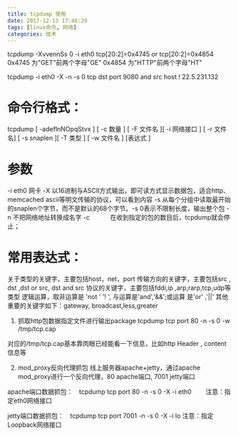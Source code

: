 ```yaml
---
title: tcpdump 使用
date: 2017-12-13 17:48:29
tags: [linux命令, 网络]
categories: 技术
---
```


tcpdump -XvvennSs 0 -i eth0 tcp[20:2]=0x4745 or tcp[20:2]=0x4854
0x4745 为"GET"前两个字母"GE"
0x4854 为"HTTP"前两个字母"HT"

tcpdump -i eth0 -X -n -s 0 tcp dst port 9080 and src host ! 22.5.231.132

<!-- more -->

# 命令行格式：

tcpdump [ -adeflnNOpqStvx ] [ -c 数量 ] [ -F 文件名 ][ -i 网络接口 ] [ -r 文件名] [ -s snaplen ][ -T 类型 ] [ -w 文件名 ] [表达式 ]

# 参数
-i eth0 网卡
-X 以16进制与ASCII方式输出，即可读方式显示数据包，适合http、memcached ascii等明文传输的协议，可以看到内容
-s 从每个分组中读取最开始的snaplen个字节，而不是默认的68个字节。-s 0表示不限制长度，输出整个包
-n 不把网络地址转换成名字
-c 　　　在收到指定的包的数目后，tcpdump就会停止；

# 常用表达式：

关于类型的关键字，主要包括host，net，port
传输方向的关键字，主要包括src , dst ,dst or src, dst and src
协议的关键字，主要包括fddi,ip ,arp,rarp,tcp,udp等类型
逻辑运算，取非运算是 'not ' '! ', 与运算是'and','&&';或运算 是'or' ,'||'
其他重要的关键字如下：gateway, broadcast,less,greater


1. 抓取http包数据指定文件进行输出package
tcpdump tcp port 80 -n -s 0 -w /tmp/tcp.cap

对应的/tmp/tcp.cap基本靠肉眼已经能看一下信息，比如http Header , content信息等

2. mod_proxy反向代理抓包
线上服务器apache+jetty，通过apache mod_proxy进行一个反向代理，80 apache端口, 7001 jetty端口

apache端口数据抓包：　tcpdump tcp port 80 -n -s 0 -X -i eth0 　　注意：指定eth0网络接口

jetty端口数据抓包：　tcpdump tcp port 7001 -n -s 0 -X -i lo 注意：指定Loopback网络接口